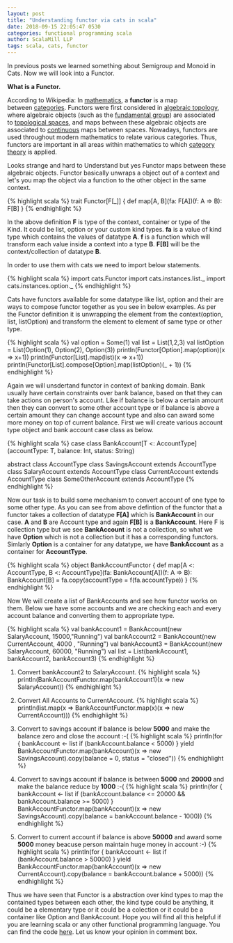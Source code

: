 ```yaml
---
layout: post
title: "Understanding functor via cats in scala"
date: 2018-09-15 22:05:47 0530
categories: functional programming scala
author: ScalaMill LLP
tags: scala, cats, functor
---
```


In previous posts we learned something about Semigroup and Monoid in Cats. Now we will look into a Functor.

<strong>What is a Functor.</strong>

According to Wikipedia: In <a title="Mathematics" href="https://en.wikipedia.org/wiki/Mathematics">mathematics</a>, a <b>functor</b> is a map between <a title="Category (mathematics)" href="https://en.wikipedia.org/wiki/Category_(mathematics)">categories</a>. Functors were first considered in <a title="Algebraic topology" href="https://en.wikipedia.org/wiki/Algebraic_topology">algebraic topology</a>, where algebraic objects (such as the <a title="Fundamental group" href="https://en.wikipedia.org/wiki/Fundamental_group">fundamental group</a>) are associated to <a title="Topological space" href="https://en.wikipedia.org/wiki/Topological_space">topological spaces</a>, and maps between these algebraic objects are associated to <a title="Continuous function" href="https://en.wikipedia.org/wiki/Continuous_function">continuous</a> maps between spaces. Nowadays, functors are used throughout modern mathematics to relate various categories. Thus, functors are important in all areas within mathematics to which <a title="Category theory" href="https://en.wikipedia.org/wiki/Category_theory">category theory</a> is applied.

Looks strange and hard to Understand but yes Functor maps between these algebraic objects. Functor basically unwraps a object out of a context and let's you map the object via a function to the other object in the same context.

{% highlight scala %}
trait Functor[F[_]] {
  def map[A, B](fa: F[A])(f: A => B): F[B]
}
{% endhighlight %}


In the above definition <strong>F</strong> is type of the context, container or type of the Kind. It could be list, option or your custom kind types. <strong>fa</strong> is a value of kind type which contains the values of datatype <strong>A</strong>. <strong>f</strong> is a function which will transform each value inside a context into a type <strong>B</strong>. <strong>F[B]</strong> will be the context/collection of datatype <strong>B</strong>.

In order to use them with cats we need to import below statements. 

{% highlight scala %}
import cats.Functor
import cats.instances.list._
import cats.instances.option._
{% endhighlight %}

Cats have functors available for some datatype like list, option and their are ways to compose functor together as you see in below examples. As per the Functor definition it is unwrapping the element from the context(option, list, listOption) and transform the element to element of same type or other type.

{% highlight scala %}
val option = Some(1)
val list = List(1,2,3)
val listOption = List(Option(1), Option(2), Option(3))
println(Functor[Option].map(option)(x => x+1))
println(Functor[List].map(list)(x => x+1)) 
println(Functor[List].compose[Option].map(listOption)(_ + 1))
{% endhighlight %}

Again we will unsdertand functor in context of banking domain. Bank usually have certain constraints over bank balance, based on that they can take actions on person's account. Like if balance is below a certain amount then they can convert to some other account type or if balance is above a certain amount they can change account type and also can award some more money on top of current balance. First we will create various account type object and bank account case class as below.

{% highlight scala %}
case class BankAccount[T <: AccountType](accountType: T, balance: Int, status: String)

abstract class AccountType
class SavingsAccount extends AccountType
class SalaryAccount extends AccountType
class CurrentAccount extends AccountType
class SomeOtherAccount extends AccountType
{% endhighlight %}

Now our task is to build some mechanism to convert account of one type to some other type. As you can see from above defintion of the functor that a functor takes a collection of datatype **F[A]** which is **BankAccount** in our case. **A** and **B** are Account type and again **F[B]** is a **BankAccount**. Here F is collection type but we see **BankAccount** is not a collection, so what we have **Option** which is not a collection but it has a corresponding functors. Simlarly **Option** is a container for any datatype, we have **BankAccount** as a container for **AccountType**. 

{% highlight scala %}
object BankAccountFunctor {
  def map[A <: AccountType, B <: AccountType](fa: BankAccount[A])(f: A => B): BankAccount[B] = 
  fa.copy(accountType = f(fa.accountType))
}
{% endhighlight %}

Now We will create a list of BankAccounts and see how functor works on them. Below we have some accounts and we are checking each and every account balance and converting them to appropriate type.

{% highlight scala %}
val bankAccount1 = BankAccount(new SalaryAccount, 15000,"Running")
val bankAccount2 = BankAccount(new CurrentAccount, 4000 , "Running")
val bankAccount3 = BankAccount(new SalaryAccount, 60000, "Running")
val list = List(bankAccount1, bankAccount2, bankAccount3)
{% endhighlight %}

1. Convert bankAccount2 to SalaryAccount.
{% highlight scala %}
println(BankAccountFunctor.map(bankAccount1)(x => new SalaryAccount))
{% endhighlight %}


2. Convert All Accounts to CurrentAccount.
{% highlight scala %}
println(list.map(x => BankAccountFunctor.map(x)(x => new CurrentAccount)))
{% endhighlight %}

3. Convert to savings account if balance is below **5000** and make the balance zero and close the account :-(
{% highlight scala %}
println(for {
    bankAccount <- list
    if (bankAccount.balance < 5000)
  } yield BankAccountFunctor.map(bankAccount)(x => new SavingsAccount).copy(balance = 0, status =  "closed"))
{% endhighlight %}

4. Convert to savings account if balance is between **5000**  and **20000** and make the balance reduce by **1000** :-(
{% highlight scala %}
println(for {
    bankAccount <- list
    if (bankAccount.balance <= 20000 && bankAccount.balance >= 5000)
  } BankAccountFunctor.map(bankAccount)(x => new SavingsAccount).copy(balance = bankAccount.balance - 1000))
{% endhighlight %}

5. Convert to current account if balance is above **50000** and award some **5000** money beacuse person maintain huge money in account :-)
{% highlight scala %}
println(for {
    bankAccount <- list
    if (bankAccount.balance > 50000)
  } yield BankAccountFunctor.map(bankAccount)(x => new CurrentAccount).copy(balance = bankAccount.balance + 5000))
{% endhighlight %}

Thus we have seen that Functor is a abstraction over kind types to map the contained types between each other, the kind type could be anything, it could be a elementary type or it could be a colection or it could be a container like Option and BankAccount. Hope you will find all this helpful if you are learning scala or any other functional programming language. You can find the code [here](https://github.com/scalamill/cats-in-practice/blob/master/src/main/scala/com/scalamill/meow/Functor.scala). Let us know your opinion in comment box.
